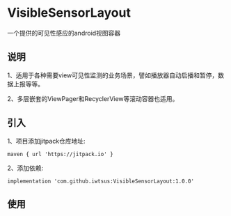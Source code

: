 # VisibleSensorLayout
一个提供的可见性感应的android视图容器

## 说明
1、适用于各种需要view可见性监测的业务场景，譬如播放器自动启播和暂停，数据上报等等。 

2、多层嵌套的ViewPager和RecyclerView等滚动容器也适用。

## 引入
1、项目添加jitpack仓库地址:
```
maven { url 'https://jitpack.io' }
```

2、添加依赖: 
```
implementation 'com.github.iwtsus:VisibleSensorLayout:1.0.0'
```

## 使用
```
```




